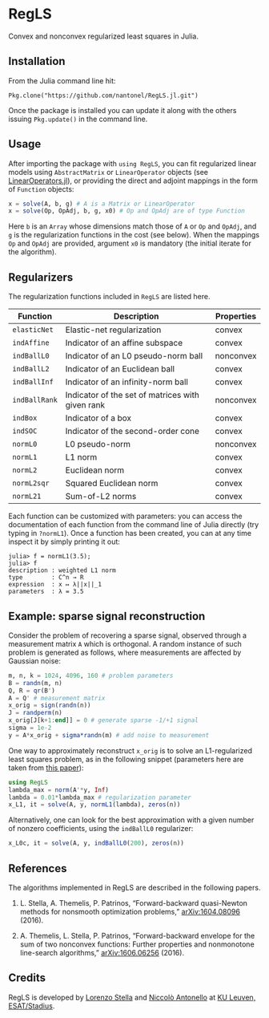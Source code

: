 # RegLS

Convex and nonconvex regularized least squares in Julia.

## Installation

From the Julia command line hit:

```
Pkg.clone("https://github.com/nantonel/RegLS.jl.git")
```

Once the package is installed you can update it along with the others issuing `Pkg.update()` in the command line.

## Usage

After importing the package with `using RegLS`, you can fit regularized linear models using `AbstractMatrix` or `LinearOperator` objects
(see [LinearOperators.jl](https://github.com/JuliaSmoothOptimizers/LinearOperators.jl)),
or providing the direct and adjoint mappings in the form of `Function` objects:

```julia
x = solve(A, b, g) # A is a Matrix or LinearOperator
x = solve(Op, OpAdj, b, g, x0) # Op and OpAdj are of type Function
```

Here `b` is an `Array` whose dimensions match those of `A` or `Op` and `OpAdj`,
and `g` is the regularization functions in the cost (see below). When the mappings `Op` and `OpAdj`
are provided, argument `x0` is mandatory (the initial iterate for the algorithm).

## Regularizers

The regularization functions included in `RegLS` are listed here.

Function        | Description                                          | Properties
----------------|------------------------------------------------------|----------------
`elasticNet`    | Elastic-net regularization                           | convex
`indAffine`     | Indicator of an affine subspace                      | convex
`indBallL0`     | Indicator of an L0 pseudo-norm ball                  | nonconvex
`indBallL2`     | Indicator of an Euclidean ball                       | convex
`indBallInf`    | Indicator of an infinity-norm ball                   | convex
`indBallRank`   | Indicator of the set of matrices with given rank     | nonconvex
`indBox`        | Indicator of a box                                   | convex
`indSOC`        | Indicator of the second-order cone                   | convex
`normL0`        | L0 pseudo-norm                                       | nonconvex
`normL1`        | L1 norm                                              | convex
`normL2`        | Euclidean norm                                       | convex
`normL2sqr`     | Squared Euclidean norm                               | convex
`normL21`       | Sum-of-L2 norms                                      | convex

Each function can be customized with parameters: you can access the documentation of each function from the command line of Julia directly (try typing in `?normL1`).
Once a function has been created, you can at any time inspect it by simply printing it out:

```
julia> f = normL1(3.5);
julia> f
description : weighted L1 norm
type        : C^n → R
expression  : x ↦ λ||x||_1
parameters  : λ = 3.5
```

## Example: sparse signal reconstruction

Consider the problem of recovering a sparse signal, observed through a measurement
matrix `A` which is orthogonal. A random instance of such problem is generated as
follows, where measurements are affected by Gaussian noise:

```julia
m, n, k = 1024, 4096, 160 # problem parameters
B = randn(m, n)
Q, R = qr(B')
A = Q' # measurement matrix
x_orig = sign(randn(n))
J = randperm(n)
x_orig[J[k+1:end]] = 0 # generate sparse -1/+1 signal
sigma = 1e-2
y = A*x_orig + sigma*randn(m) # add noise to measurement
```

One way to approximately reconstruct `x_orig` is to solve an L1-regularized
least squares problem, as in the following snippet (parameters here are taken
	from [this paper](http://ieeexplore.ieee.org/xpls/abs_all.jsp?arnumber=4407767)):

```julia
using RegLS
lambda_max = norm(A'*y, Inf)
lambda = 0.01*lambda_max # regularization parameter
x_L1, it = solve(A, y, normL1(lambda), zeros(n))
```

Alternatively, one can look for the best approximation with a given number of
nonzero coefficients, using the `indBallL0` regularizer:

```julia
x_L0c, it = solve(A, y, indBallL0(200), zeros(n))
```

## References

The algorithms implemented in RegLS are described in the following papers.

1. L. Stella, A. Themelis, P. Patrinos, “Forward-backward quasi-Newton methods for nonsmooth optimization problems,” [arXiv:1604.08096](http://arxiv.org/abs/1604.08096) (2016).

2. A. Themelis, L. Stella, P. Patrinos, “Forward-backward envelope for the sum of two nonconvex functions: Further properties and nonmonotone line-search algorithms,” [arXiv:1606.06256](http://arxiv.org/abs/1606.06256) (2016).

## Credits

RegLS is developed by [Lorenzo Stella](https://lostella.github.io) and [Niccolò Antonello](http://homes.esat.kuleuven.be/~nantonel/) at [KU Leuven, ESAT/Stadius](https://www.esat.kuleuven.be/stadius/).
